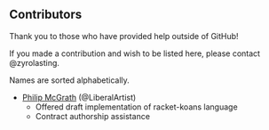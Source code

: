 ## Contributors

Thank you to those who have provided help outside of GitHub!

If you made a contribution and wish to be listed here, please
contact @zyrolasting.

Names are sorted alphabetically.

* [Philip McGrath](https://philipmcgrath.com) (@LiberalArtist)
    * Offered draft implementation of racket-koans language
    * Contract authorship assistance
